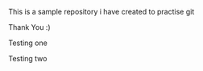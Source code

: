 This is a sample repository i have created to practise git


Thank You :)


Testing one 

Testing two